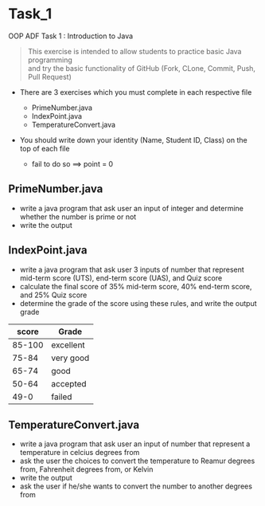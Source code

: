 # Task_1
OOP ADF Task 1 : Introduction to Java
> This exercise is intended to allow students to practice basic Java programming  <br>
> and try the basic functionality of GitHub (Fork, CLone, Commit, Push, Pull Request)

* There are 3 exercises which you must complete in each respective file
  * PrimeNumber.java
  * IndexPoint.java
  * TemperatureConvert.java
  
* You should write down your identity (Name, Student ID, Class) on the top of each file
  * fail to do so ==> point = 0

## PrimeNumber.java
* write a java program that ask user an input of integer and determine whether the number is prime or not
* write the output


## IndexPoint.java
* write a java program that ask user 3 inputs of number that represent mid-term score (UTS), end-term score (UAS), and Quiz score
* calculate the final score of 35% mid-term score, 40% end-term score, and 25% Quiz score
* determine the grade of the score using these rules, and write the output grade

| score | Grade |
|-------|-------|
| 85-100 | excellent |
| 75-84 | very good |
| 65-74 | good |
| 50-64 | accepted |
| 49-0 | failed |

## TemperatureConvert.java
* write a java program that ask user an input of number that represent a temperature in celcius degrees from
* ask the user the choices to convert the temperature to Reamur degrees from, Fahrenheit degrees from, or Kelvin
* write the output
* ask the user if he/she wants to convert the number to another degrees from
